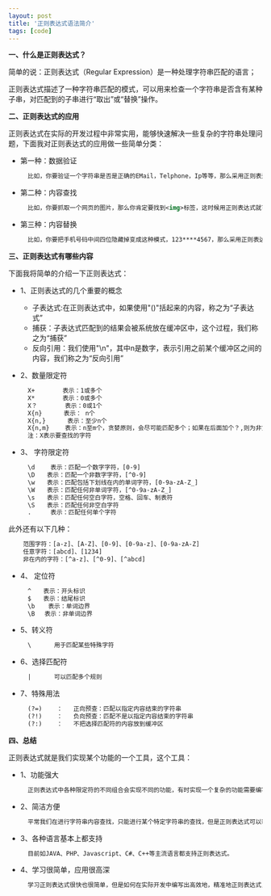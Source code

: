 ```yaml
---
layout: post
title: '正则表达式语法简介'
tags: [code]
---
```


**一、什么是正则表达式？**

简单的说：正则表达式（Regular Expression）是一种处理字符串匹配的语言；

正则表达式描述了一种字符串匹配的模式，可以用来检查一个字符串是否含有某种子串，对匹配到的子串进行“取出”或“替换”操作。

**二、正则表达式的应用**

正则表达式在实际的开发过程中非常实用，能够快速解决一些复杂的字符串处理问题，下面我对正则表达式的应用做一些简单分类：

- 第一种：数据验证

  ```xml
    比如，你要验证一个字符串是否是正确的EMail，Telphone，Ip等等，那么采用正则表达式就好非常方便。
  ```

- 第二种：内容查找

  ```xml
    比如，你要抓取一个网页的图片，那么你肯定要找到<img>标签，这时候用正则表达式就可以精准的匹配到。
  ```

- 第三种：内容替换

  ```xml
    比如，你要把手机号码中间四位隐藏掉变成这种模式，123****4567，那么采用正则表达式也会非常方便。
  ```

**三、正则表达式有哪些内容**

下面我将简单的介绍一下正则表达式：

- 1、正则表达式的几个重要的概念

  - 子表达式:在正则表达式中，如果使用"()"括起来的内容，称之为“子表达式”
  - 捕获：子表达式匹配到的结果会被系统放在缓冲区中，这个过程，我们称之为“捕获”
  - 反向引用：我们使用"\n"，其中n是数字，表示引用之前某个缓冲区之间的内容，我们称之为“反向引用”

- 2、数量限定符

  ```xml
    X+ 　　　　表示：1或多个
    X* 　　　　表示：0或多个
    X？ 　　　　表示：0或1个
    X{n}　　　 表示： n个
    X{n,} 　　　表示：至少n个
    X{n,m} 　　表示：n至m个，贪婪原则，会尽可能匹配多个；如果在后面加个？,则为非贪婪原则
    注：X表示要查找的字符
  ```

- 3、 字符限定符

  ```xml
    \d 　　表示：匹配一个数字字符，[0-9]
    \D　　表示：匹配一个非数字字符，[^0-9]
    \w　　表示：匹配包括下划线在内的单词字符，[0-9a-zA-Z_]
    \W　　表示：匹配任何非单词字符，[^0-9a-zA-Z_]
    \s　　表示：匹配任何空白字符，空格、回车、制表符
    \S　　表示：匹配任何非空白字符
    .　　  表示：匹配任何单个字符
  ```

此外还有以下几种：

```xml
    范围字符：[a-z]、[A-Z]、[0-9]、[0-9a-z]、[0-9a-zA-Z]
    任意字符：[abcd]、[1234]
    非在内的字符：[^a-z]、[^0-9]、[^abcd]
```

- 4、 定位符

  ```xml
    ^　　表示：开头标识
    $　　表示：结尾标识
    \b　  表示：单词边界
    \B　 表示：非单词边界
  ```

- 5、转义符

  ```xml
    \	　　用于匹配某些特殊字符
  ```

- 6、选择匹配符

  ```xml
    |	　　可以匹配多个规则
  ```

- 7、特殊用法

  ```xml
    (?=)	：	正向预查：匹配以指定内容结束的字符串
    (?!)	：	负向预查：匹配不是以指定内容结束的字符串
    (?:)	：	不把选择匹配符的内容放到缓冲区
  ```

**四、总结**

正则表达式就是我们实现某个功能的一个工具，这个工具：

- 1、功能强大

  ```xml
    正则表达式中各种限定符的不同组合会实现不同的功能，有时实现一个复杂的功能需要编写很长的正则表达式，如何能精准匹配，这就要考验一个程序员的能力了。
  ```

- 2、简洁方便

  ```xml
    平常我们在进行字符串内容查找，只能进行某个特定字符串的查找，但是正则表达式可以帮助我们进行模糊查找，更快更方便，仅仅需要一个正则表达式串。
  ```

- 3、各种语言基本上都支持

  ```xml
    目前如JAVA、PHP、Javascript、C#、C++等主流语言都支持正则表达式。
  ```

- 4、学习很简单，应用很高深

  ```xml
    学习正则表达式很快也很简单，但是如何在实际开发中编写出高效地，精准地正则表达式，还是需要长时间的尝试和积累。
  ```